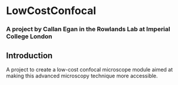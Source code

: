 # LowCostConfocal
### A project by Callan Egan in the Rowlands Lab at Imperial College London

## Introduction
A project to create a low-cost confocal microscope module aimed at making this advanced microscopy technique more accessible.
